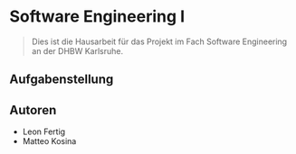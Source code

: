 # Software Engineering I
>Dies ist die Hausarbeit für das Projekt im Fach Software Engineering an der DHBW Karlsruhe.

## Aufgabenstellung

## Autoren
- Leon Fertig
- Matteo Kosina
